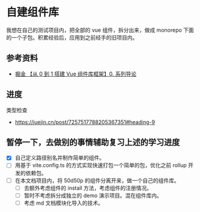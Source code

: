 # 自建组件库

我想在自己的测试项目内，把全部的 vue 组件，拆分出来，做成 monorepo 下面的一个子包。积累经验后，应用到之前经手的旧项目内。

## 参考资料

- [掘金 【从 0 到 1 搭建 Vue 组件库框架】0. 系列导论](https://juejin.cn/post/7254341178258505788)

## 进度

类型检查

- https://juejin.cn/post/7257517788205367351#heading-9

## 暂停一下，去做别的事情辅助复习上述的学习进度

- [x] 自己定义路径别名并制作简单的组件。
- [ ] 用基于 vite.config.ts 的方式实现快速打包一个简单的包，优化之前 rollup 开发的依赖包。
- [ ] 在本文档项目内，将 50d50p 的组件分离开来，做一个自己的组件库。
  - [ ] 去额外考虑组件的 install 方法，考虑组件的注册情况。
  - [ ] 暂时不考虑拆分成独立的 demo 演示项目。混在组件库内。
  - [ ] 考虑 md 文档模块化导入的技术。
